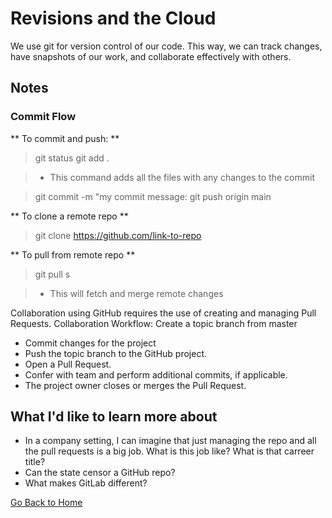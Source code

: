 # Revisions and the Cloud

We use git for version control of our code. This way, we can track changes, have snapshots of our work, and collaborate effectively with others. 

## Notes

### Commit Flow

** To commit and push: **

> git status
> git add .

> - This command adds all the files with any changes to the commit

> git commit -m "my commit message:
> git push origin main

** To clone a remote repo **

> git clone https://github.com/link-to-repo

** To pull from remote repo **

> git pull s

> - This will fetch and merge remote changes

Collaboration using GitHub requires the use of creating and managing Pull Requests. 
Collaboration Workflow: 
Create a topic branch from master

- Commit changes for the project
- Push the topic branch to the GitHub project.
- Open a Pull Request.
- Confer with team and perform additional commits, if applicable.
- The project owner closes or merges the Pull Request.

## What I'd like to learn more about

- In a company setting, I can imagine that just managing the repo and all the pull requests is a big job. What is this job like? What is that carreer title?
- Can the state censor a GitHub repo? 
- What makes GitLab different?

[Go Back to Home](README.md)